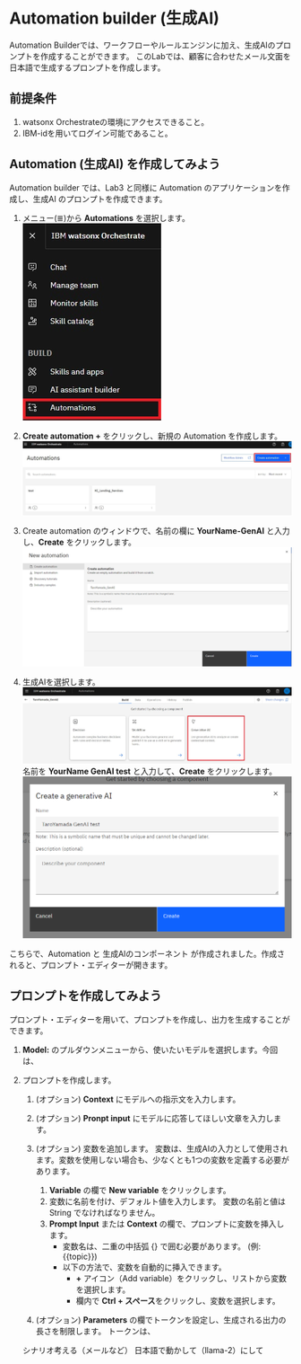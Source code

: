 # Automation builder (生成AI)
Automation Builderでは、ワークフローやルールエンジンに加え、生成AIのプロンプトを作成することができます。
このLabでは、顧客に合わせたメール文面を日本語で生成するプロンプトを作成します。

## 前提条件
 1. watsonx Orchestrateの環境にアクセスできること。
 2. IBM-idを用いてログイン可能であること。

## Automation (生成AI) を作成してみよう
Automation builder では、Lab3 と同様に Automation のアプリケーションを作成し、生成AI のプロンプトを作成できます。

 1. メニュー(≣)から **Automations** を選択します。  
 ![alt text](GenAI_images/スクリーンショット_27-5-2024_111327_dl.watson-orchestrate.ibm.com.jpeg)   

 2. **Create automation +** をクリックし、新規の Automation を作成します。
 ![alt text](GenAI_images/スクリーンショット_27-5-2024_114423_dl.watson-orchestrate.ibm.com.jpeg)

 3. Create automation のウィンドウで、名前の欄に **YourName-GenAI** と入力し、**Create** をクリックします。  
 ![alt text](GenAI_images/image.png)

 4. 生成AIを選択します。
 ![alt text](GenAI_images/スクリーンショット_27-5-2024_115556_dl.watson-orchestrate.ibm.com.jpeg)
 名前を **YourName GenAI test** と入力して、**Create** をクリックします。
 ![alt text](GenAI_images/image-2.png)

こちらで、Automation と 生成AIのコンポーネント が作成されました。作成されると、プロンプト・エディターが開きます。

## プロンプトを作成してみよう
プロンプト・エディターを用いて、プロンプトを作成し、出力を生成することができます。

 1. **Model:** のプルダウンメニューから、使いたいモデルを選択します。今回は、
 
 2. プロンプトを作成します。
    1. (オプション) **Context** にモデルへの指示文を入力します。

    2. (オプション) **Pronpt input** にモデルに応答してほしい文章を入力します。

    3. (オプション) 変数を追加します。
     変数は、生成AIの入力として使用されます。変数を使用しない場合も、少なくとも1つの変数を定義する必要があります。
        1. **Variable** の欄で **New variable** をクリックします。
        2. 変数に名前を付け、デフォルト値を入力します。 変数の名前と値は String でなければなりません。
        3. **Prompt Input** または **Context** の欄で、プロンプトに変数を挿入します。
            - 変数名は、二重の中括弧 {} で囲む必要があります。 (例: {{topic}})
            - 以下の方法で、変数を自動的に挿入できます。
                - **+** アイコン（Add variable）をクリックし、リストから変数を選択します。
                - 欄内で **Ctrl + スペース**をクリックし、変数を選択します。
    4. (オプション) **Parameters** の欄でトークンを設定し、生成される出力の長さを制限します。
     トークンは、

     シナリオ考える（メールなど）
     日本語で動かして（llama-2）にして


 